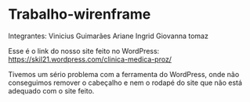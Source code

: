 # Trabalho-wirenframe
Integrantes:
Vinicius Guimarães
Ariane Ingrid
Giovanna tomaz

Esse é o link do nosso site feito no WordPress:
https://skil21.wordpress.com/clinica-medica-proz/

Tivemos um sério problema com a ferramenta do WordPress, onde não conseguimos remover o cabeçalho e nem o rodapé do site que não está adequado com o site feito.
